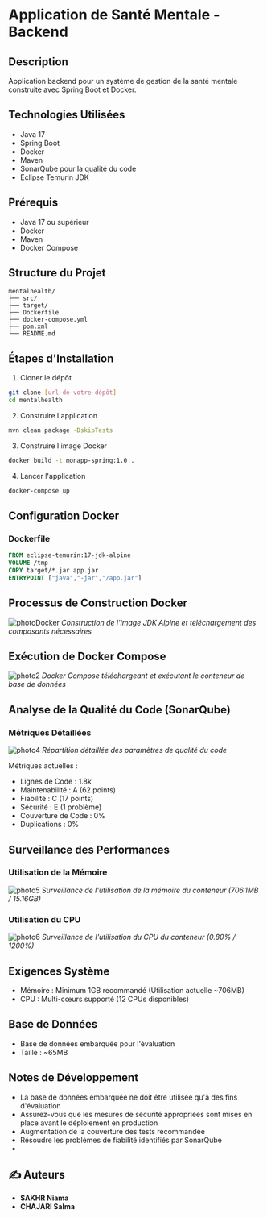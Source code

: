 # Application de Santé Mentale - Backend

## Description
Application backend pour un système de gestion de la santé mentale construite avec Spring Boot et Docker.

## Technologies Utilisées
- Java 17
- Spring Boot
- Docker
- Maven
- SonarQube pour la qualité du code
- Eclipse Temurin JDK

## Prérequis
- Java 17 ou supérieur
- Docker
- Maven
- Docker Compose

## Structure du Projet
```
mentalhealth/
├── src/
├── target/
├── Dockerfile
├── docker-compose.yml
├── pom.xml
└── README.md
```

## Étapes d'Installation

1. Cloner le dépôt
```bash
git clone [url-de-votre-dépôt]
cd mentalhealth
```

2. Construire l'application
```bash
mvn clean package -DskipTests
```

3. Construire l'image Docker
```bash
docker build -t monapp-spring:1.0 .
```

4. Lancer l'application
```bash
docker-compose up
```

## Configuration Docker

### Dockerfile
```dockerfile
FROM eclipse-temurin:17-jdk-alpine
VOLUME /tmp
COPY target/*.jar app.jar
ENTRYPOINT ["java","-jar","/app.jar"]
```

## Processus de Construction Docker
![photoDocker](https://github.com/user-attachments/assets/75971b21-863b-4b85-a165-2cff5aaf24a8)
*Construction de l'image JDK Alpine et téléchargement des composants nécessaires*

## Exécution de Docker Compose
![photo2](https://github.com/user-attachments/assets/4c47458e-0217-43cf-aa86-063c1ab30040)
*Docker Compose téléchargeant et exécutant le conteneur de base de données*

## Analyse de la Qualité du Code (SonarQube)

### Métriques Détaillées
![photo4](https://github.com/user-attachments/assets/b5ace586-6061-4cc6-aaa6-9be9bbd8ccf0)
*Répartition détaillée des paramètres de qualité du code*

Métriques actuelles :
- Lignes de Code : 1.8k
- Maintenabilité : A (62 points)
- Fiabilité : C (17 points)
- Sécurité : E (1 problème)
- Couverture de Code : 0%
- Duplications : 0%

## Surveillance des Performances

### Utilisation de la Mémoire
![photo5](https://github.com/user-attachments/assets/dfc68b70-3681-4e3c-b122-9f27ea0aa2a7)
*Surveillance de l'utilisation de la mémoire du conteneur (706.1MB / 15.16GB)*

### Utilisation du CPU
![photo6](https://github.com/user-attachments/assets/e16efcd8-0eb3-4751-9682-4b656acb06d5)
*Surveillance de l'utilisation du CPU du conteneur (0.80% / 1200%)*

## Exigences Système
- Mémoire : Minimum 1GB recommandé (Utilisation actuelle ~706MB)
- CPU : Multi-cœurs supporté (12 CPUs disponibles)

## Base de Données
- Base de données embarquée pour l'évaluation
- Taille : ~65MB

## Notes de Développement
- La base de données embarquée ne doit être utilisée qu'à des fins d'évaluation
- Assurez-vous que les mesures de sécurité appropriées sont mises en place avant le déploiement en production
- Augmentation de la couverture des tests recommandée
- Résoudre les problèmes de fiabilité identifiés par SonarQube
- 
## ✍️ Auteurs

- **SAKHR Niama**
- **CHAJARI Salma**
